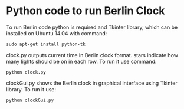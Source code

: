 Python code to run Berlin Clock
====
To run Berlin code python is required and Tkinter library, which can be installed on Ubuntu 14.04 with command:
```
sudo apt-get install python-tk
```
clock.py outputs current time in Berlin clock format. stars indicate how many lights should be on in each row. To run it use command:
```
python clock.py
```
clockGui.py shows the Berlin clock in graphical interface using Tkinter library. To run it use:
```
python clockGui.py
```
